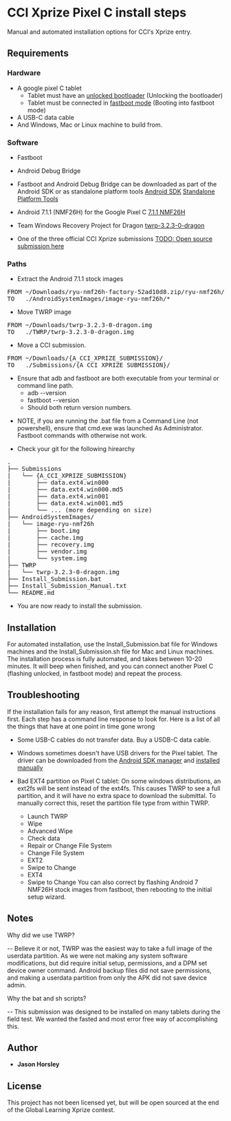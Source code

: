 # CCI Xprize Pixel C install steps

Manual and automated installation options for CCI's Xprize entry.

## Requirements

### Hardware

* A google pixel C tablet
	* Tablet must have an [unlocked bootloader](https://source.android.com/setup/build/running) (Unlocking the bootloader)
	* Tablet must be connected in [fastboot mode](https://source.android.com/setup/build/running) (Booting into fastboot mode)
* A USB-C data cable
* And Windows, Mac or Linux machine to build from.

### Software

* Fastboot
* Android Debug Bridge

* Fastboot and Android Debug Bridge can be downloaded as part of the Android SDK or as standalone platform tools
	[Android SDK](https://developer.android.com/studio/)
	[Standalone Platform Tools](https://developer.android.com/studio/releases/platform-tools#download)

* Android 7.1.1 (NMF26H) for the Google Pixel C
	[7.1.1 NMF26H](https://developers.google.com/android/images)

* Team Windows Recovery Project for Dragon
	[twrp-3.2.3-0-dragon](https://dl.twrp.me/dragon/twrp-3.2.3-0-dragon.img.html)


* One of the three official CCI Xprize submissions
	[TODO: Open source submission here]()


### Paths

* Extract the Android 7.1.1 stock images  
<pre>
FROM ~/Downloads/ryu-nmf26h-factory-52ad10d8.zip/ryu-nmf26h/*  
TO   ./AndroidSystemImages/image-ryu-nmf26h/*  
</pre>

* Move TWRP image  
<pre>
FROM ~/Downloads/twrp-3.2.3-0-dragon.img  
TO   ./TWRP/twrp-3.2.3-0-dragon.img  
</pre>

* Move a CCI submission.  
<pre>
FROM ~/Downloads/{A_CCI_XPRIZE_SUBMISSION}/  
TO   ./Submissions/{A_CCI_XPRIZE_SUBMISSION}/  
</pre>

* Ensure that adb and fastboot are both executable from your terminal or command line path.
	* adb --version
	* fastboot --version
	- Should both return version numbers.
	
- NOTE, if you are running the .bat file from a Command Line (not powershell), ensure that cmd.exe was launched As Administrator. Fastboot commands with otherwise not work.

* Check your git for the following hirearchy

<pre>
.  
├── Submissions  
|   └── {A_CCI_XPRIZE_SUBMISSION}  
|       ├── data.ext4.win000  
|       ├── data.ext4.win000.md5  
|       ├── data.ext4.win001  
|       ├── data.ext4.win001.md5  
|       └── ... (more depending on size)  
├── AndroidSystemImages/  
|   └── image-ryu-nmf26h  
|       ├── boot.img  
|       ├── cache.img  
|       ├── recovery.img  
|       ├── vendor.img  
|       └── system.img  
├── TWRP  
|   └── twrp-3.2.3-0-dragon.img  
├── Install_Submission.bat  
├── Install_Submission_Manual.txt  
└── README.md  
</pre>

* You are now ready to install the submission.

## Installation

For automated installation, use the Install_Submission.bat file for Windows machines and the Install_Submission.sh file for Mac and Linux machines. The installation process is fully automated, and takes between 10-20 minutes. It will beep when finished, and you can connect another Pixel C (flashing unlocked, in fastboot mode) and repeat the process.

## Troubleshooting

If the installation fails for any reason, first attempt the manual instructions first. Each step has a command line response to look for. Here is a list of all the things that have at one point in time gone wrong

* Some USB-C cables do not transfer data. Buy a USDB-C data cable.
* Windows sometimes doesn't have USB drivers for the Pixel tablet. The driver can be downloaded from the [Android SDK manager](https://developer.android.com/studio/run/win-usb) and [installed manually](https://developer.android.com/studio/run/oem-usb#InstallingDriver)

* Bad EXT4 partition on Pixel C tablet: 
On some windows distributions, an ext2fs will be sent instead of the ext4fs. This causes TWRP to see a full partition, and it will have no extra space to download the submittal. To manually correct this, reset the partition file type from within TWRP.
	* Launch TWRP
	* Wipe
	* Advanced Wipe
	* Check data
	* Repair or Change File System
	* Change File System
	* EXT2
	* Swipe to Change
	* EXT4
	* Swipe to Change
You can also correct by flashing Android 7 NMF26H stock images from fastboot, then rebooting to the initial setup wizard.

## Notes

Why did we use TWRP? 

 -- Believe it or not, TWRP was the easiest way to take a full image of the userdata partition. As we were not making any system software modifications, but did require initial setup, permissions, and a DPM set device owner command. Android backup files did not save permissions, and making a userdata partition from only the APK did not save device admin.

Why the bat and sh scripts?

 -- This submission was designed to be installed on many tablets during the field test. We wanted the fasted and most error free way of accomplishing this.

## Author

* **Jason Horsley**

## License

This project has not been licensed yet, but will be open sourced at the end of the Global Learning Xprize contest.
